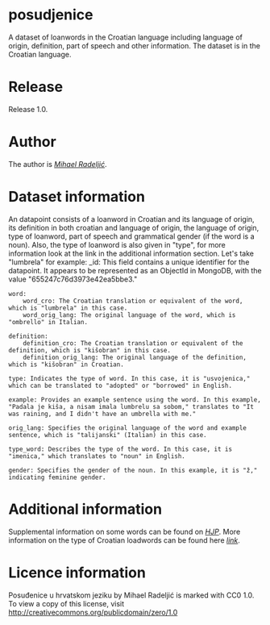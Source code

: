 # posudjenice
A dataset of loanwords in the Croatian language including language of origin, definition, part of speech and other information.
The dataset is in the Croatian language.

# Release
Release 1.0.

# Author
The author is *[Mihael Radeljić](https://github.com/MagicniJohnson)*.

# Dataset information
An datapoint consists of a loanword in Croatian and its language of origin, its definition in both croatian and language of origin, the language of origin, type of loanword, part of speech and grammatical gender (if the word is a noun). Also, the type of loanword is also given in "type", for more information look at the link in the additional information section.
Let's take "lumbrela" for example:
    _id: This field contains a unique identifier for the datapoint. It appears to be represented as an ObjectId in MongoDB, with the value "655247c76d3973e42ea5bbe3."

    word:
        word_cro: The Croatian translation or equivalent of the word, which is "lumbrela" in this case.
        word_orig_lang: The original language of the word, which is "ombrello" in Italian.

    definition:
        definition_cro: The Croatian translation or equivalent of the definition, which is "kišobran" in this case.
        definition_orig_lang: The original language of the definition, which is "kišobran" in Croatian.

    type: Indicates the type of word. In this case, it is "usvojenica," which can be translated to "adopted" or "borrowed" in English.

    example: Provides an example sentence using the word. In this example, "Padala je kiša, a nisam imala lumbrelu sa sobom," translates to "It was raining, and I didn't have an umbrella with me."

    orig_lang: Specifies the original language of the word and example sentence, which is "talijanski" (Italian) in this case.

    type_word: Describes the type of the word. In this case, it is "imenica," which translates to "noun" in English.

    gender: Specifies the gender of the noun. In this example, it is "ž," indicating feminine gender.
# Additional information
Supplemental information on some words can be found on *[HJP](https://hjp.znanje.hr/index.php?show=main)*.
More information on the type of Croatian loadwords can be found here *[link](https://hr.wikipedia.org/wiki/Posu%C4%91enice)*.

# Licence information 
 Posuđenice u hrvatskom jeziku by Mihael Radeljić is marked with CC0 1.0. 
 To view a copy of this license, visit http://creativecommons.org/publicdomain/zero/1.0
